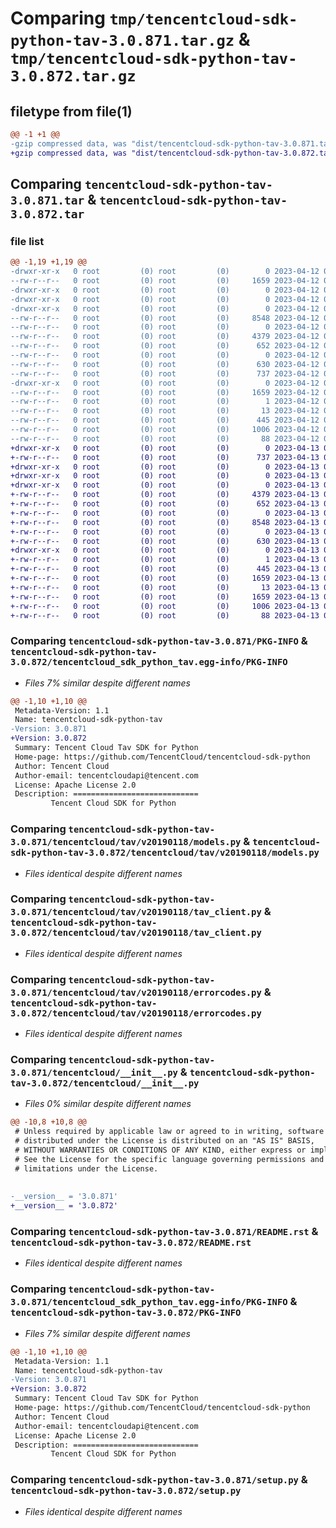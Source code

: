 # Comparing `tmp/tencentcloud-sdk-python-tav-3.0.871.tar.gz` & `tmp/tencentcloud-sdk-python-tav-3.0.872.tar.gz`

## filetype from file(1)

```diff
@@ -1 +1 @@
-gzip compressed data, was "dist/tencentcloud-sdk-python-tav-3.0.871.tar", last modified: Wed Apr 12 00:41:16 2023, max compression
+gzip compressed data, was "dist/tencentcloud-sdk-python-tav-3.0.872.tar", last modified: Thu Apr 13 00:57:40 2023, max compression
```

## Comparing `tencentcloud-sdk-python-tav-3.0.871.tar` & `tencentcloud-sdk-python-tav-3.0.872.tar`

### file list

```diff
@@ -1,19 +1,19 @@
-drwxr-xr-x   0 root         (0) root         (0)        0 2023-04-12 00:41:16.000000 tencentcloud-sdk-python-tav-3.0.871/
--rw-r--r--   0 root         (0) root         (0)     1659 2023-04-12 00:41:16.000000 tencentcloud-sdk-python-tav-3.0.871/PKG-INFO
-drwxr-xr-x   0 root         (0) root         (0)        0 2023-04-12 00:41:16.000000 tencentcloud-sdk-python-tav-3.0.871/tencentcloud/
-drwxr-xr-x   0 root         (0) root         (0)        0 2023-04-12 00:41:16.000000 tencentcloud-sdk-python-tav-3.0.871/tencentcloud/tav/
-drwxr-xr-x   0 root         (0) root         (0)        0 2023-04-12 00:41:16.000000 tencentcloud-sdk-python-tav-3.0.871/tencentcloud/tav/v20190118/
--rw-r--r--   0 root         (0) root         (0)     8548 2023-04-12 00:41:16.000000 tencentcloud-sdk-python-tav-3.0.871/tencentcloud/tav/v20190118/models.py
--rw-r--r--   0 root         (0) root         (0)        0 2023-04-12 00:41:16.000000 tencentcloud-sdk-python-tav-3.0.871/tencentcloud/tav/v20190118/__init__.py
--rw-r--r--   0 root         (0) root         (0)     4379 2023-04-12 00:41:16.000000 tencentcloud-sdk-python-tav-3.0.871/tencentcloud/tav/v20190118/tav_client.py
--rw-r--r--   0 root         (0) root         (0)      652 2023-04-12 00:41:16.000000 tencentcloud-sdk-python-tav-3.0.871/tencentcloud/tav/v20190118/errorcodes.py
--rw-r--r--   0 root         (0) root         (0)        0 2023-04-12 00:41:16.000000 tencentcloud-sdk-python-tav-3.0.871/tencentcloud/tav/__init__.py
--rw-r--r--   0 root         (0) root         (0)      630 2023-04-12 00:41:16.000000 tencentcloud-sdk-python-tav-3.0.871/tencentcloud/__init__.py
--rw-r--r--   0 root         (0) root         (0)      737 2023-04-12 00:41:16.000000 tencentcloud-sdk-python-tav-3.0.871/README.rst
-drwxr-xr-x   0 root         (0) root         (0)        0 2023-04-12 00:41:16.000000 tencentcloud-sdk-python-tav-3.0.871/tencentcloud_sdk_python_tav.egg-info/
--rw-r--r--   0 root         (0) root         (0)     1659 2023-04-12 00:41:16.000000 tencentcloud-sdk-python-tav-3.0.871/tencentcloud_sdk_python_tav.egg-info/PKG-INFO
--rw-r--r--   0 root         (0) root         (0)        1 2023-04-12 00:41:16.000000 tencentcloud-sdk-python-tav-3.0.871/tencentcloud_sdk_python_tav.egg-info/dependency_links.txt
--rw-r--r--   0 root         (0) root         (0)       13 2023-04-12 00:41:16.000000 tencentcloud-sdk-python-tav-3.0.871/tencentcloud_sdk_python_tav.egg-info/top_level.txt
--rw-r--r--   0 root         (0) root         (0)      445 2023-04-12 00:41:16.000000 tencentcloud-sdk-python-tav-3.0.871/tencentcloud_sdk_python_tav.egg-info/SOURCES.txt
--rw-r--r--   0 root         (0) root         (0)     1006 2023-04-12 00:41:16.000000 tencentcloud-sdk-python-tav-3.0.871/setup.py
--rw-r--r--   0 root         (0) root         (0)       88 2023-04-12 00:41:16.000000 tencentcloud-sdk-python-tav-3.0.871/setup.cfg
+drwxr-xr-x   0 root         (0) root         (0)        0 2023-04-13 00:57:40.000000 tencentcloud-sdk-python-tav-3.0.872/
+-rw-r--r--   0 root         (0) root         (0)      737 2023-04-13 00:57:40.000000 tencentcloud-sdk-python-tav-3.0.872/README.rst
+drwxr-xr-x   0 root         (0) root         (0)        0 2023-04-13 00:57:40.000000 tencentcloud-sdk-python-tav-3.0.872/tencentcloud/
+drwxr-xr-x   0 root         (0) root         (0)        0 2023-04-13 00:57:40.000000 tencentcloud-sdk-python-tav-3.0.872/tencentcloud/tav/
+drwxr-xr-x   0 root         (0) root         (0)        0 2023-04-13 00:57:40.000000 tencentcloud-sdk-python-tav-3.0.872/tencentcloud/tav/v20190118/
+-rw-r--r--   0 root         (0) root         (0)     4379 2023-04-13 00:57:40.000000 tencentcloud-sdk-python-tav-3.0.872/tencentcloud/tav/v20190118/tav_client.py
+-rw-r--r--   0 root         (0) root         (0)      652 2023-04-13 00:57:40.000000 tencentcloud-sdk-python-tav-3.0.872/tencentcloud/tav/v20190118/errorcodes.py
+-rw-r--r--   0 root         (0) root         (0)        0 2023-04-13 00:57:40.000000 tencentcloud-sdk-python-tav-3.0.872/tencentcloud/tav/v20190118/__init__.py
+-rw-r--r--   0 root         (0) root         (0)     8548 2023-04-13 00:57:40.000000 tencentcloud-sdk-python-tav-3.0.872/tencentcloud/tav/v20190118/models.py
+-rw-r--r--   0 root         (0) root         (0)        0 2023-04-13 00:57:40.000000 tencentcloud-sdk-python-tav-3.0.872/tencentcloud/tav/__init__.py
+-rw-r--r--   0 root         (0) root         (0)      630 2023-04-13 00:57:40.000000 tencentcloud-sdk-python-tav-3.0.872/tencentcloud/__init__.py
+drwxr-xr-x   0 root         (0) root         (0)        0 2023-04-13 00:57:40.000000 tencentcloud-sdk-python-tav-3.0.872/tencentcloud_sdk_python_tav.egg-info/
+-rw-r--r--   0 root         (0) root         (0)        1 2023-04-13 00:57:40.000000 tencentcloud-sdk-python-tav-3.0.872/tencentcloud_sdk_python_tav.egg-info/dependency_links.txt
+-rw-r--r--   0 root         (0) root         (0)      445 2023-04-13 00:57:40.000000 tencentcloud-sdk-python-tav-3.0.872/tencentcloud_sdk_python_tav.egg-info/SOURCES.txt
+-rw-r--r--   0 root         (0) root         (0)     1659 2023-04-13 00:57:40.000000 tencentcloud-sdk-python-tav-3.0.872/tencentcloud_sdk_python_tav.egg-info/PKG-INFO
+-rw-r--r--   0 root         (0) root         (0)       13 2023-04-13 00:57:40.000000 tencentcloud-sdk-python-tav-3.0.872/tencentcloud_sdk_python_tav.egg-info/top_level.txt
+-rw-r--r--   0 root         (0) root         (0)     1659 2023-04-13 00:57:40.000000 tencentcloud-sdk-python-tav-3.0.872/PKG-INFO
+-rw-r--r--   0 root         (0) root         (0)     1006 2023-04-13 00:57:40.000000 tencentcloud-sdk-python-tav-3.0.872/setup.py
+-rw-r--r--   0 root         (0) root         (0)       88 2023-04-13 00:57:40.000000 tencentcloud-sdk-python-tav-3.0.872/setup.cfg
```

### Comparing `tencentcloud-sdk-python-tav-3.0.871/PKG-INFO` & `tencentcloud-sdk-python-tav-3.0.872/tencentcloud_sdk_python_tav.egg-info/PKG-INFO`

 * *Files 7% similar despite different names*

```diff
@@ -1,10 +1,10 @@
 Metadata-Version: 1.1
 Name: tencentcloud-sdk-python-tav
-Version: 3.0.871
+Version: 3.0.872
 Summary: Tencent Cloud Tav SDK for Python
 Home-page: https://github.com/TencentCloud/tencentcloud-sdk-python
 Author: Tencent Cloud
 Author-email: tencentcloudapi@tencent.com
 License: Apache License 2.0
 Description: ============================
         Tencent Cloud SDK for Python
```

### Comparing `tencentcloud-sdk-python-tav-3.0.871/tencentcloud/tav/v20190118/models.py` & `tencentcloud-sdk-python-tav-3.0.872/tencentcloud/tav/v20190118/models.py`

 * *Files identical despite different names*

### Comparing `tencentcloud-sdk-python-tav-3.0.871/tencentcloud/tav/v20190118/tav_client.py` & `tencentcloud-sdk-python-tav-3.0.872/tencentcloud/tav/v20190118/tav_client.py`

 * *Files identical despite different names*

### Comparing `tencentcloud-sdk-python-tav-3.0.871/tencentcloud/tav/v20190118/errorcodes.py` & `tencentcloud-sdk-python-tav-3.0.872/tencentcloud/tav/v20190118/errorcodes.py`

 * *Files identical despite different names*

### Comparing `tencentcloud-sdk-python-tav-3.0.871/tencentcloud/__init__.py` & `tencentcloud-sdk-python-tav-3.0.872/tencentcloud/__init__.py`

 * *Files 0% similar despite different names*

```diff
@@ -10,8 +10,8 @@
 # Unless required by applicable law or agreed to in writing, software
 # distributed under the License is distributed on an "AS IS" BASIS,
 # WITHOUT WARRANTIES OR CONDITIONS OF ANY KIND, either express or implied.
 # See the License for the specific language governing permissions and
 # limitations under the License.
 
 
-__version__ = '3.0.871'
+__version__ = '3.0.872'
```

### Comparing `tencentcloud-sdk-python-tav-3.0.871/README.rst` & `tencentcloud-sdk-python-tav-3.0.872/README.rst`

 * *Files identical despite different names*

### Comparing `tencentcloud-sdk-python-tav-3.0.871/tencentcloud_sdk_python_tav.egg-info/PKG-INFO` & `tencentcloud-sdk-python-tav-3.0.872/PKG-INFO`

 * *Files 7% similar despite different names*

```diff
@@ -1,10 +1,10 @@
 Metadata-Version: 1.1
 Name: tencentcloud-sdk-python-tav
-Version: 3.0.871
+Version: 3.0.872
 Summary: Tencent Cloud Tav SDK for Python
 Home-page: https://github.com/TencentCloud/tencentcloud-sdk-python
 Author: Tencent Cloud
 Author-email: tencentcloudapi@tencent.com
 License: Apache License 2.0
 Description: ============================
         Tencent Cloud SDK for Python
```

### Comparing `tencentcloud-sdk-python-tav-3.0.871/setup.py` & `tencentcloud-sdk-python-tav-3.0.872/setup.py`

 * *Files identical despite different names*

